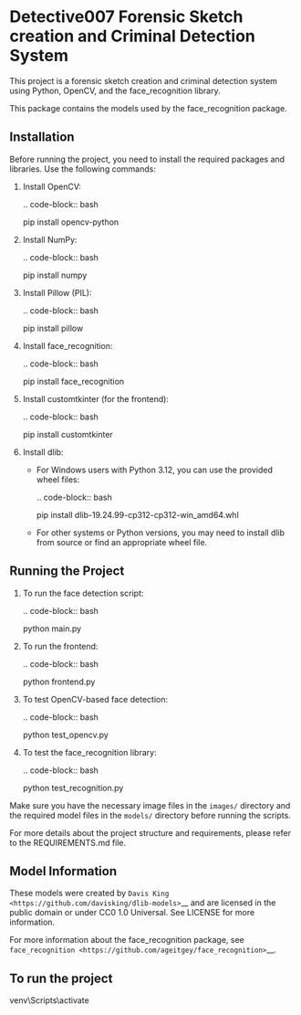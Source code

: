 Detective007 Forensic Sketch creation and Criminal Detection System
=====================================

This project is a forensic sketch creation and criminal detection system using Python, OpenCV, and the face_recognition library.

This package contains the models used by the face_recognition package.

Installation
------------

Before running the project, you need to install the required packages and libraries. Use the following commands:

1. Install OpenCV:

   .. code-block:: bash

      pip install opencv-python

2. Install NumPy:

   .. code-block:: bash

      pip install numpy

3. Install Pillow (PIL):

   .. code-block:: bash

      pip install pillow

4. Install face_recognition:

   .. code-block:: bash

      pip install face_recognition

5. Install customtkinter (for the frontend):

   .. code-block:: bash

      pip install customtkinter

6. Install dlib:

   - For Windows users with Python 3.12, you can use the provided wheel files:

     .. code-block:: bash

        pip install dlib-19.24.99-cp312-cp312-win_amd64.whl

   - For other systems or Python versions, you may need to install dlib from source or find an appropriate wheel file.

Running the Project
-------------------

1. To run the face detection script:

   .. code-block:: bash

      python main.py

2. To run the frontend:

   .. code-block:: bash

      python frontend.py

3. To test OpenCV-based face detection:

   .. code-block:: bash

      python test_opencv.py

4. To test the face_recognition library:

   .. code-block:: bash

      python test_recognition.py

Make sure you have the necessary image files in the `images/` directory and the required model files in the `models/` directory before running the scripts.

For more details about the project structure and requirements, please refer to the REQUIREMENTS.md file.

Model Information
-----------------

These models were created by `Davis King <https://github.com/davisking/dlib-models>`__ and are licensed in the public domain
or under CC0 1.0 Universal. See LICENSE for more information.

For more information about the face_recognition package, see `face_recognition <https://github.com/ageitgey/face_recognition>`__.

To run the project
-------------------
venv\Scripts\activate




<!-- def handle_upload():
        # Define allowed file types
        filetypes = (
            ('PNG files', '*.png'),
            ('JPEG files', '*.jpg;*.jpeg'),
            ('All files', '*.*')
        )
        
        # Open file dialog
        filename = filedialog.askopenfilename(
            title='Upload Sketch',
            initialdir='/',
            filetypes=filetypes
        )
        
        # Check if a file was selected
        if filename:
            # Get the file extension
            _, file_extension = os.path.splitext(filename)
            
            # Validate file type
            if file_extension.lower() in ['.png', '.jpg', '.jpeg']:
                # Here you can add code to handle the uploaded file
                print(f"File uploaded: {filename}")
                # You might want to:
                # 1. Copy the file to a specific directory
                # 2. Process the image
                # 3. Display the image
                # 4. Move to the next screen with the uploaded image
            else:
                # Show error message if invalid file type
                show_error_message("Invalid file type. Please select a PNG or JPG or JPEG file.")
    
    def show_error_message(message):
        error_label = ctk.CTkLabel(master=frame, 
                                 text=message, 
                                 text_color="red")
        error_label.pack(pady=12, padx=10)
        # Remove error message after 3 seconds
        frame.after(3000, error_label.destroy)
     -->